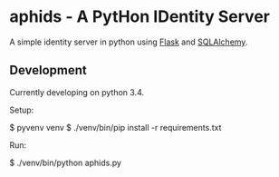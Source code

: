 aphids - A PytHon IDentity Server
=================================

A simple identity server in python using [Flask][] and [SQLAlchemy][].

[Flask]: http://flask.pocoo.org/
[SQLAlchemy]: http://www.sqlalchemy.org/


Development
-----------

Currently developing on python 3.4.

Setup:

   $ pyvenv venv
   $ ./venv/bin/pip install -r requirements.txt

Run:

   $ ./venv/bin/python aphids.py
